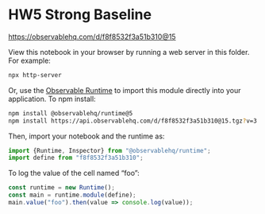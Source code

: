 # HW5 Strong Baseline

https://observablehq.com/d/f8f8532f3a51b310@15

View this notebook in your browser by running a web server in this folder. For
example:

~~~sh
npx http-server
~~~

Or, use the [Observable Runtime](https://github.com/observablehq/runtime) to
import this module directly into your application. To npm install:

~~~sh
npm install @observablehq/runtime@5
npm install https://api.observablehq.com/d/f8f8532f3a51b310@15.tgz?v=3
~~~

Then, import your notebook and the runtime as:

~~~js
import {Runtime, Inspector} from "@observablehq/runtime";
import define from "f8f8532f3a51b310";
~~~

To log the value of the cell named “foo”:

~~~js
const runtime = new Runtime();
const main = runtime.module(define);
main.value("foo").then(value => console.log(value));
~~~
